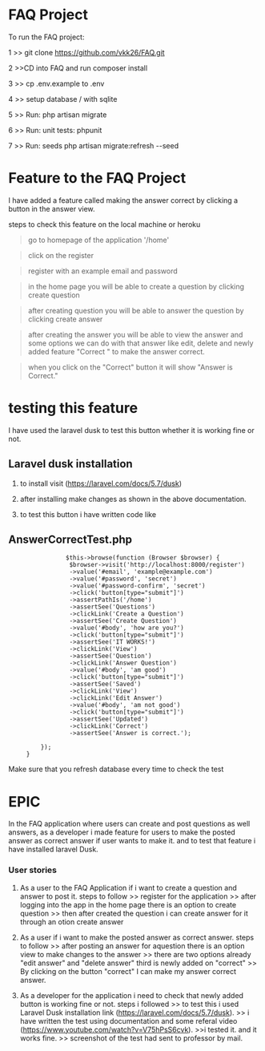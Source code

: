 # FAQ Project
To run the FAQ project:

1 >> git clone https://github.com/vkk26/FAQ.git 

2 >>CD into FAQ and run composer install

3 >> cp .env.example to .env

4 >> setup database / with sqlite

5 >> Run: php artisan migrate

6 >>  Run: unit tests: phpunit

7  >> Run: seeds php artisan migrate:refresh --seed

# Feature to the FAQ Project
 I have added a feature called making the answer correct by clicking a button in the answer view.
     
     
     
  steps to check this feature on the local machine or heroku 
  
  
 >go to homepage of the application '/home' 
 
 >click on the register
 
 >register with an example email and password
 
 >in the home page you will be able to create a question by clicking create question
 
 >after creating question you will be able to answer the question by clicking create answer
 
 >after creating the answer you will be able to view the answer and some options we can do with that answer
 like edit, delete and newly added feature "Correct " to make the answer correct.
 
 > when you click on the "Correct" button it will show "Answer is Correct."

# testing this feature 

I have used the laravel dusk to test this button whether it is working fine or not.
   
   ## Laravel dusk installation
   
   1. to install visit  (https://laravel.com/docs/5.7/dusk)
   
   2. after installing make changes as shown in the above documentation.
   
   3. to test this button i have written code like
   
   ## AnswerCorrectTest.php
              
                    
                    
                    $this->browse(function (Browser $browser) {
                     $browser->visit('http://localhost:8000/register')
                     ->value('#email', 'example@example.com')
                     ->value('#password', 'secret')
                     ->value('#password-confirm', 'secret')
                     ->click('button[type="submit"]')
                     ->assertPathIs('/home')
                     ->assertSee('Questions')
                     ->clickLink('Create a Question')
                     ->assertSee('Create Question')
                     ->value('#body', 'how are you?')
                     ->click('button[type="submit"]')
                     ->assertSee('IT WORKS!')
                     ->clickLink('View')
                     ->assertSee('Question')
                     ->clickLink('Answer Question')
                     ->value('#body', 'am good')
                     ->click('button[type="submit"]')
                     ->assertSee('Saved')
                     ->clickLink('View')
                     ->clickLink('Edit Answer')
                     ->value('#body', 'am not good')
                     ->click('button[type="submit"]')
                     ->assertSee('Updated')
                     ->clickLink('Correct')
                     ->assertSee('Answer is correct.');
     
             });
         }
         
 Make sure that you refresh database every time to check the test
 
 # EPIC
 
 In the FAQ application where users can create and post questions as well answers, as a developer i made feature for users to make the posted answer as correct answer if user wants to make it. and to test that feature i have installed laravel Dusk.
   
### User stories

1. As a user to the FAQ Application if i want to create a question and answer to post it. steps to follow
            >> register for the application
            >> after logging into the app in the home page there is an option to create question
            >> then after created the question i can create answer for it through an otion create answer

2. As a user if i want to make the posted answer as correct answer.  steps to follow
            >> after posting an answer for  aquestion there is an option view to make changes to the answer
            >> there are two options already "edit answer" and "delete answer" third is newly added on "correct"
            >> By clicking on the button "correct" I can make my answer correct answer.
   
3. As a developer for the application i need to check that newly added button is working fine or not. steps i followed
            >> to test this i used Laravel Dusk installation link (https://laravel.com/docs/5.7/dusk).
            >> i have written the test using documentation and some referal video (https://www.youtube.com/watch?v=V75hPsS6cvk).
            >>i tested it. and it works fine.
            >> screenshot of the test had sent to professor by mail.
 
